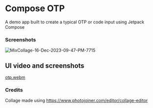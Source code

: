 # Compose OTP
A demo app built to create a typical OTP or code input using Jetpack Compose

### Screenshots
![MixCollage-16-Dec-2023-09-47-PM-7715](https://github.com/UmairKhalid786/OtpComposable/assets/21205138/9bea42eb-6ff0-4516-b9b1-d009934b2512)

## UI video and screenshots
[otp.webm](https://github.com/UmairKhalid786/OtpComposable/assets/21205138/b25a387b-3bb0-4164-ac3a-ce2b1a1850b8)

### Credits
Collage made using 
https://www.photojoiner.com/editor/collage-editor